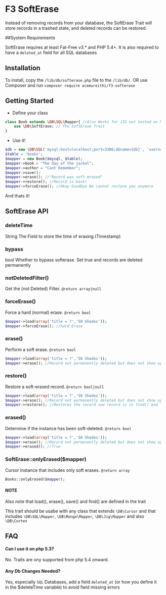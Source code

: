 # F3 SoftErase

Instead of removing records from your database, the SoftErase Trait will store records in a trashed state, and deleted records can be restored.

##System Requirements

SoftErase requires at least Fat-Free v3.* and PHP 5.4+.
It is also required to have a `deleted_at` field for all SQL databases

## Installation

To install, copy the `/lib/db/softerase.php` file to the `/lib/db/`. 
OR use Composer and run `composer require acemureithi/f3-softerase`

## Getting Started

- Define your class

```php
class Book extends \DB\SQL\Mapper{ //Also Works for JIG not tested on Mongo
	use \DB\SoftErase; // The SoftErase Trait
}
```
- Use it!

```php
$db = new \DB\SQL('mysql:host=localhost;port=3306;dbname={db}', 'username', 'password');
$table = 'books';
$mapper = new Book($mysql, $table);
$mapper->book = "The day of the jackal";
$mapper->author = "Cant Remember";
$mapper->save();
$mapper->erase(); //"Record was soft erased"
$mapper->restore(); //Record is back!
$mapper->forceErase(); //Okay Goodbye We cannot restore you anymore
```
And thats it!

## SoftErase API

### deleteTime 
String
The Field to store the time of erasing.(Timestamp)

### bypass
bool
Whether to bypass softerase. Set true and records are deleted permanently

### notDeletedFilter()
Get the (not Deleted) Filter.
`@return array|null`

### forceErase()
Force a hard (normal) erase.
`@return bool`
```php
$mapper->load(array('title = ?','50 Shades'));
$mapper->forceErase(); //hard Erase
```

### erase()
Perform a soft erase.
`@return bool`
```php
$mapper->load(array('title = ?','50 Shades'));
$mapper->erase(); //Record not permanently deleted but does not show up in find() and load()
```

### restore()
Restore a soft-erased record.
`@return bool|null`
```php
$mapper->load(array('title = ?','50 Shades'));
$mapper->erase(); //Record not permanently deleted but does not show up in find() and load()
$mapper->restore(); //Restores the record now record is in find() and load()
```
### erased()
Determine if the instance has been soft-deleted.
`@return bool`
```php
$mapper->load(array('title = ?','50 Shades'));
$mapper->erase(); //Record not permanently deleted but does not show up in find() and load()
$mapper->erased(); //True
```
### SoftErase::onlyErased($mapper)
Cursor instance that includes only soft erases.
`@return array`
```php
Books::onlyErased($mapper);
```
#### NOTE
Also note that load(), erase(), save() and find() are defined in the trait

This trait should be usabe with any class that extends `\DB\Cursor` and that includes `\DB\SQL\Mapper`, `\DB\Mongo\Mapper`, `\DB\Jig\Mapper` and also `\DB\Cortex`

## FAQ
#### Can I use it on php 5.3?

No. Traits are ony supported from php 5.4 onward.

#### Any Db Changes Needed?

Yes, especially `SQL` Databases, add a field `deleted_at` (or how you define it in the $deleteTime variable) to avoid field missing errors





